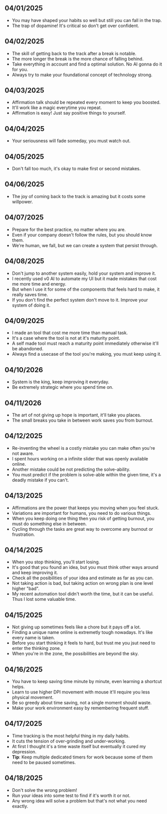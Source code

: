 ## 04/01/2025
- You may have shaped your habits so well but still you can fall in the trap.
- The trap of dopamine! It's critical so don't get over confident.

## 04/02/2025
- The skill of getting back to the track after a break is notable.
- The more longer the break is the more chance of falling behind.
- Take everything in account and find a optimal solution. No AI gonna do it for you.
- Always try to make your foundational concept of technology strong.

## 04/03/2025
- Affirmation talk should be repeated every moment to keep you boosted.
- It'll work like a magic everytime you repeat.
- Affirmation is easy! Just say positive things to yourself.

## 04/04/2025
- Your seriousness will fade someday, you must watch out.

## 04/05/2025
- Don't fall too much, it's okay to make first or second mistakes.

## 04/06/2025
- The joy of coming back to the track is amazing but it costs some willpower.

## 04/07/2025
- Prepare for the best practice, no matter where you are.
- Even if your company doesn't follow the rules, but you should know them.
- We're human, we fall, but we can create a system that persist through.

## 04/08/2025
- Don't jump to another system easily, hold your system and improve it.
- I recently used v0 AI to automate my UI but it made mistakes that cost me more time and energy.
- But when I use it for some of the components that feels hard to make, it really saves time.
- If you don't find the perfect system don't move to it. Improve your system of doing it.

## 04/09/2025
- I made an tool that cost me more time than manual task.
- It's a case where the tool is not at it's maturity point.
- A self made tool must reach a maturity point immediately otherwise it'll be abandoned.
- Always find a usecase of the tool you're making, you must keep using it.

## 04/10/2026
- System is the king, keep improving it everyday.
- Be extremely strategic where you spend time on.

## 04/11/2026
- The art of not giving up hope is important, it'll take you places.
- The small breaks you take in between work saves you from burnout.

## 04/12/2025
- Re-inventing the wheel is a costly mistake you can make often you're not aware.
- I spent hours working on a infinite slider that was openly available online.
- Another mistake could be not predicting the solve-ability.
- You must predict if the problem is solve-able within the given time, it's a deadly mistake if you can't.

## 04/13/2025
- Affirmations are the power that keeps you moving when you feel stuck.
- Variations are important for humans, you need to do various things.
- When you keep doing one thing then you risk of getting burnout, you must do something else in between.
- Cycling through the tasks are great way to overcome any burnout or frustration.

## 04/14/2025
- When you stop thinking, you'll start losing.
- It's good that you found an idea, but you must think other ways around and keep improving it.
- Check all the posibilities of your idea and estimate as far as you can.
- Not taking action is bad, but taking action on wrong plan is one level higher "bad".
- My recent automation tool didn't worth the time, but it can be useful. Thus I lost some valuable time.

## 04/15/2025
- Not giving up sometimes feels like a chore but it pays off a lot.
- Finding a unique name online is extremetly tough nowadays. It's like every name is taken.
- Before you start thinking it feels to hard, but trust me you jsut need to enter the thinking zone.
- When you're in the zone, the possibilities are beyond the sky.

## 04/16/2025
- You have to keep saving time minute by minute, even learning a shortcut helps.
- Learn to use higher DPI movement with mouse it'll require you less physical movement.
- Be so greedy about time saving, not a single moment should waste.
- Make your work environment easy by remembering frequent stuff.

## 04/17/2025
- Time tracking is the most helpful thing in my daily habits.
- It cuts the tension of over-grinding and under-working.
- At first I thought it's a time waste itself but eventually it cured my depression.
- **Tip**: Keep multiple dedicated timers for work because some of them need to be paused sometimes.

## 04/18/2025
- Don't solve the wrong problem!
- Run your ideas into some test to find if it's worth it or not.
- Any wrong idea will solve a problem but that's not what you need exactly.